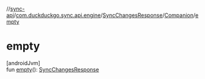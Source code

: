 //[sync-api](../../../../index.md)/[com.duckduckgo.sync.api.engine](../../index.md)/[SyncChangesResponse](../index.md)/[Companion](index.md)/[empty](empty.md)

# empty

[androidJvm]\
fun [empty](empty.md)(): [SyncChangesResponse](../index.md)
